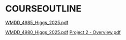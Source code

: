 # COURSEOUTLINE
[WMDD_4985_Higgs_2025.pdf](https://github.com/user-attachments/files/21676984/WMDD_4985_Higgs_2025.pdf)

[WMDD_4980_Higgs_2025.pdf](https://github.com/user-attachments/files/21676992/WMDD_4980_Higgs_2025.pdf)
[Project 2 - Overview.pdf](https://github.com/user-attachments/files/21676993/Project.2.-.Overview.pdf)
